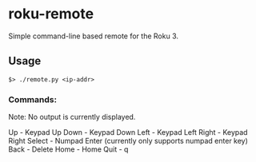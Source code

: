 # roku-remote

Simple command-line based remote for the Roku 3.

## Usage

```
$> ./remote.py <ip-addr>
```

### Commands:

Note: No output is currently displayed.

Up - Keypad Up
Down - Keypad Down
Left - Keypad Left
Right - Keypad Right
Select - Numpad Enter (currently only supports numpad enter key)
Back - Delete
Home - Home
Quit - q
